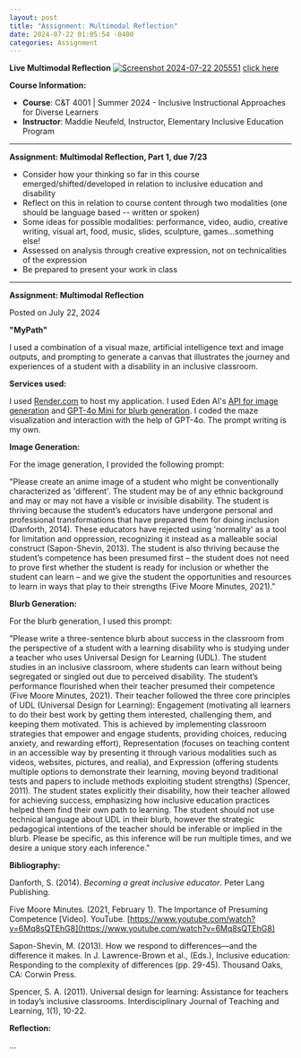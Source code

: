 ```yaml
---
layout: post
title: "Assignment: Multimodal Reflection"
date: 2024-07-22 01:05:54 -0400
categories: Assignment
---
```


**Live Multimodal Reflection**
[![Screenshot 2024-07-22 205551](https://yourgithubusername.github.io/repositoryname/media/Screenshot%202024-07-22%20205551.png)](https://mypath-1.onrender.com/)
[click here](https://mypath-1.onrender.com/)

**Course Information:**

- **Course**: C&T 4001 | Summer 2024 - Inclusive Instructional Approaches for Diverse Learners
- **Instructor**: Maddie Neufeld, Instructor, Elementary Inclusive Education Program

---

**Assignment: Multimodal Reflection, Part 1, due 7/23**
- Consider how your thinking so far in this course emerged/shifted/developed in relation to inclusive education and disability
- Reflect on this in relation to course content through two modalities (one should be language based -- written or spoken) 
- Some ideas for possible modalities: performance, video, audio, creative writing, visual art, food, music, slides, sculpture, games...something else! 
- Assessed on analysis through creative expression, not on technicalities of the expression
- Be prepared to present your work in class 

---

**Assignment: Multimodal Reflection**

Posted on July 22, 2024

**"MyPath"**

I used a combination of a visual maze, artificial intelligence text and image outputs, and prompting to generate a canvas that illustrates the journey and experiences of a student with a disability in an inclusive classroom.

**Services used:**

I used [Render.com](https://render.com/) to host my application. I used Eden AI's [API for image generation](https://app.edenai.run/admin/api-settings/features-preferences) and [GPT-4o Mini for blurb generation](https://openai.com/index/gpt-4o-mini-advancing-cost-efficient-intelligence/). I coded the maze visualization and interaction with the help of GPT-4o. The prompt writing is my own.

**Image Generation:**

For the image generation, I provided the following prompt:

"Please create an anime image of a student who might be conventionally characterized as 'different'. The student may be of any ethnic background and may or may not have a visible or invisible disability. The student is thriving because the student’s educators have undergone personal and professional transformations that have prepared them for doing inclusion (Danforth, 2014). These educators have rejected using 'normality' as a tool for limitation and oppression, recognizing it instead as a malleable social construct (Sapon-Shevin, 2013). The student is also thriving because the student’s competence has been presumed first – the student does not need to prove first whether the student is ready for inclusion or whether the student can learn – and we give the student the opportunities and resources to learn in ways that play to their strengths (Five Moore Minutes, 2021)."

**Blurb Generation:**

For the blurb generation, I used this prompt:

"Please write a three-sentence blurb about success in the classroom from the perspective of a student with a learning disability who is studying under a teacher who uses Universal Design for Learning (UDL). The student studies in an inclusive classroom, where students can learn without being segregated or singled out due to perceived disability. The student’s performance flourished when their teacher presumed their competence (Five Moore Minutes, 2021). Their teacher followed the three core principles of UDL (Universal Design for Learning): Engagement (motivating all learners to do their best work by getting them interested, challenging them, and keeping them motivated. This is achieved by implementing classroom strategies that empower and engage students, providing choices, reducing anxiety, and rewarding effort), Representation (focuses on teaching content in an accessible way by presenting it through various modalities such as videos, websites, pictures, and realia), and Expression (offering students multiple options to demonstrate their learning, moving beyond traditional tests and papers to include methods exploiting student strengths) (Spencer, 2011). The student states explicitly their disability, how their teacher allowed for achieving success, emphasizing how inclusive education practices helped them find their own path to learning. The student should not use technical language about UDL in their blurb, however the strategic pedagogical intentions of the teacher should be inferable or implied in the blurb. Please be specific, as this inference will be run multiple times, and we desire a unique story each inference."

**Bibliography:**

Danforth, S. (2014). *Becoming a great inclusive educator*. Peter Lang Publishing.

Five Moore Minutes. (2021, February 1). The Importance of Presuming Competence [Video]. YouTube. [https://www.youtube.com/watch?v=6Mq8sQTEhG8](https://www.youtube.com/watch?v=6Mq8sQTEhG8)

Sapon-Shevin, M. (2013). How we respond to differences—and the difference it makes. In J. Lawrence-Brown et al., (Eds.), Inclusive education: Responding to the complexity of differences (pp. 29-45). Thousand Oaks, CA: Corwin Press.

Spencer, S. A. (2011). Universal design for learning: Assistance for teachers in today’s inclusive classrooms. Interdisciplinary Journal of Teaching and Learning, 1(1), 10-22.

**Reflection:**

...
